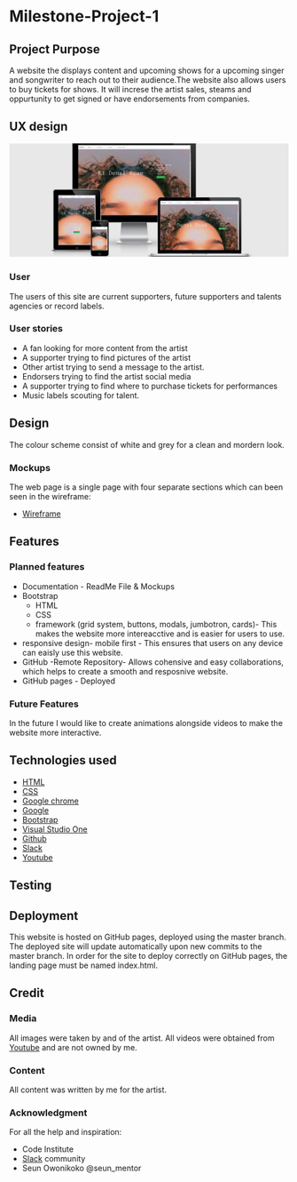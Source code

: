 # Milestone-Project-1
## Project Purpose
A website the displays content and upcoming shows for a upcoming singer and songwriter to reach out to their audience.The website also allows users to buy tickets for shows. It will increse the artist sales, steams and oppurtunity to get signed or have endorsements from companies. 

## UX design
![Image of demo](/documentation/responsive.png)
### User
The users of this site are current supporters, future supporters and talents agencies or record labels.
### User stories
* A fan looking for more content from the artist
* A supporter trying to find pictures of the artist
* Other artist trying to send a message to the artist.
* Endorsers trying to find the artist social media
* A supporter trying to find where to purchase tickets for performances
* Music labels scouting for talent.


## Design
The colour scheme consist of white and grey for a clean and mordern look.
### Mockups
The web page is a single page with four separate sections which can been seen in the wireframe:

* [Wireframe](https://www.figma.com/file/K0h1YMwVfOuaEDlAAfSLjz/EDR-project-wireframe?node-id=0%3A1)

## Features

### Planned features 

* Documentation - ReadMe File & Mockups
* Bootstrap
  * HTML
  * CSS 
  * framework (grid system, buttons, modals, jumbotron, cards)- This makes the website more intereacctive and is easier for users to use. 
* responsive design- mobile first - This ensures that users on any device can eaisly use this website.
* GitHub -Remote Repository- Allows cohensive and easy collaborations, which helps to create a smooth and resposnive website.
* GitHub pages - Deployed

### Future Features 
In the future I would like to create animations alongside videos to make the website more interactive.
## Technologies used
* [HTML](https://developer.mozilla.org/en-US/docs/Web/HTML#:~:targetText=HTML%20(HyperText%20Markup%20Language)%20is,functionality%2Fbehavior%20(JavaScript).)
* [CSS](https://developer.mozilla.org/en-US/docs/Web/CSS#:~:targetText=Cascading%20Style%20Sheets%20(CSS)%20is,speech%2C%20or%20on%20other%20media.)
* [Google chrome](https://www.google.com/chrome/)
* [Google](https://www.google.com/)
* [Bootstrap](https://getbootstrap.com/)
* [Visual Studio One](https://code.visualstudio.com/)
* [Github](https://github.com/)
* [Slack](https://slack.com/intl/en-gb/)
* [Youtube](https://www.youtube.com/)


## Testing

## Deployment
This website is hosted on GitHub pages, deployed using the master branch. The deployed site will update automatically upon new commits to the master branch. In order for the site to deploy correctly on GitHub pages, the landing page must be named index.html.


## Credit
### Media
All images were taken by and of the artist. All videos were obtained from [Youtube](https://www.youtube.com/) and are not owned by me.
### Content
All content was written by me for the artist.

### Acknowledgment
For all the help and inspiration:
* Code Institute
* [Slack](https://slack.com/intl/en-gb/) community
* Seun Owonikoko @seun_mentor 
